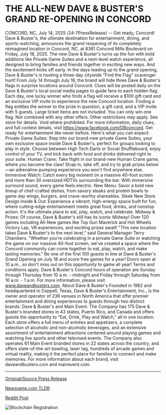 # THE ALL-NEW DAVE &amp; BUSTER'S GRAND RE-OPENING IN CONCORD

CONCORD, NC, July 14, 2025 /24-7PressRelease/ -- Get ready, Concord! Dave & Buster's, the ultimate destination for entertainment, dining, and sports-watching, announces the grand reopening of its completely reimagined location in Concord, NC, at 8361 Concord Mills Boulevard on Friday, July 18, 2025.   The new Dave & Buster's turns up the fun with bold additions like Private Game Suites and a next-level watch experience, all designed to bring families and friends together in exciting new ways.   And the excitement kicks off early. In the days leading up to the grand opening, Dave & Buster's is hosting a three-day citywide "Find the Flag" scavenger hunt! From July 14 through July 16, the brand will hide three Dave & Buster's flags in surprise locations around Concord. Clues will be posted daily on the Dave & Buster's local social media pages to guide fans to each hidden flag.   Each day, one lucky winner who finds a flag will receive a $100 gift card and an exclusive VIP invite to experience the new Concord location. Finding a flag entitles the winner to the prize in question, a gift card, and a VIP invite with 5 guests. Large ticket items are not included. You can only win one flag. Not combined with any other offers. Other restrictions may apply. See store for details. Void where prohibited.   For more information, daily clues, and full contest details, visit https://www.facebook.com/DBconcord.   Get ready for entertainment like never before. Here's what you can expect:   Private Game Suites: Step into our brand-new private Game Suites, your own exclusive space inside Dave & Buster's, perfect for groups looking to play in style. Choose between High Tech Darts or Social Shuffleboard, enjoy control of your TV, and kick back with food and drinks delivered right to your suite.   Human Crane: Take flight in our brand-new Human Crane game, where you become the claw! Strap in, take off, and try to grab prizes below—an adrenaline-pumping experience you won't find anywhere else.   Immersive Watch: Catch every big moment on a massive 40-foot screen and more than 30 oversized HDTVs surrounding the bar. With immersive surround sound, every game feels electric.   New Menu: Savor a bold new lineup of chef-crafted dishes, from savory steaks and protein bowls to game day wings, burgers, and crave-worthy shareables.   Sleek New Store Design Inside & Out: Experience a vibrant, high-energy space built for fun, where cutting-edge entertainment meets great food, drinks, and nonstop action. It's the ultimate place to eat, play, watch, and celebrate.   Midway & Prizes: Of course, Dave & Buster's still has its iconic Midway! Over 120 games including All-New games like Top Gun Maverick and Hot Wheels Victory Lap, VR experiences, and exciting prizes await!   "This new location takes Dave & Buster's to the next level," said General Manager Terry Chambers. "Whether you're celebrating in a private Game Suite or watching the game on our massive 40-foot screen, we've created a space where the Concord community can come together to eat, play, watch, and make lasting memories."   Be one of the first 100 guests in line at Dave & Buster's Grand Opening on July 18 and score free games for a year! Doors open at 10 a.m., so don't miss out on this opportunity to game all year! Terms and conditions apply.   Dave & Buster's Concord hours of operation are Sunday through Thursday from 10 a.m. - midnight and Friday through Saturday from 10 a.m. - 1 a.m. For more information, please visit www.daveandbusters.com.  About Dave & Buster's   Founded in 1982 and headquartered in Coppell, Texas, Dave & Buster's Entertainment, Inc., is the owner and operator of 236 venues in North America that offer premier entertainment and dining experiences to guests through two distinct brands: Dave & Buster's and Main Event. The Company has 175 Dave & Buster's branded stores in 43 states, Puerto Rico, and Canada and offers guests the opportunity to "Eat, Drink, Play and Watch," all in one location. Each store offers a full menu of entrées and appetizers, a complete selection of alcoholic and non-alcoholic beverages, and an extensive assortment of entertainment attractions centered around playing games and watching live sports and other televised events. The Company also operates 61 Main Event branded stores in 22 states across the country, and offers state-of-the-art bowling, laser tag, hundreds of arcade games and virtual reality, making it the perfect place for families to connect and make memories. For more information about each brand, visit daveandbusters.com and mainevent.com. 

---

[Original/Source Press Release](https://www.24-7pressrelease.com/press-release/524847/the-all-new-dave-busters-grand-re-opening-in-concord)
                    

[Newsramp.com TLDR](https://newsramp.com/curated-news/dave-buster-s-concord-reopens-with-next-level-entertainment/46514b56c99751f4dfee8a45ed09d08a) 

 



[Reddit Post](https://www.reddit.com/r/eventNews/comments/1lzs9o9/dave_busters_concord_reopens_with_nextlevel/) 



![Blockchain Registration](https://cdn.newsramp.app/24-7PressRelease/qrcode/257/14/archhVLu.webp)